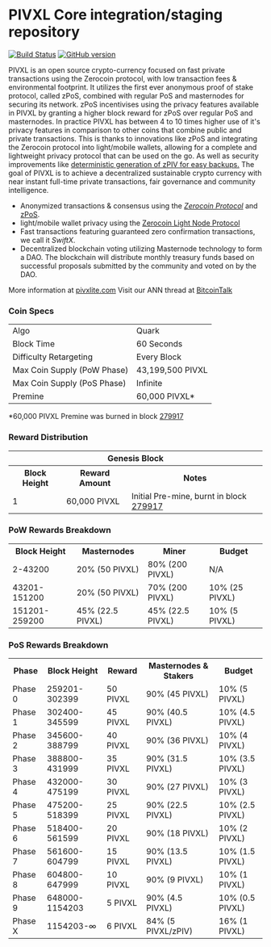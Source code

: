 PIVXL Core integration/staging repository
=====================================

[![Build Status](https://travis-ci.org/PIVXL-Project/PIVXL.svg?branch=master)](https://travis-ci.org/PIVXL-Project/PIVXL) [![GitHub version](https://badge.fury.io/gh/PIVXL-Project%2FPIVXL.svg)](https://badge.fury.io/gh/PIVXL-Project%2FPIVXL)

PIVXL is an open source crypto-currency focused on fast private transactions using the Zerocoin protocol, with low transaction fees & environmental footprint.  It utilizes the first ever anonymous proof of stake protocol, called zPoS, combined with regular PoS and masternodes for securing its network. zPoS incentivises using the privacy features available in PIVXL by granting a higher block reward for zPoS over regular PoS and masternodes. In practice PIVXL has between 4 to 10 times higher use of it's privacy features in comparison to other coins that combine public and private transactions. This is thanks to innovations like zPoS and integrating the Zerocoin protocol into light/mobile wallets, allowing for a complete and lightweight privacy protocol that can be used on the go. As well as security improvements like [deterministic generation of zPIV for easy backups.](https://www.reddit.com/r/pivxl/comments/8gbjf7/how_to_use_deterministic_zerocoin_generation/)
The goal of PIVXL is to achieve a decentralized sustainable crypto currency with near instant full-time private transactions, fair governance and community intelligence.
- Anonymized transactions & consensus using the [_Zerocoin Protocol_](http://www.pivxlite.com/zpiv) and [zPoS](https://pivxlite.com/zpos/).
- light/mobile wallet privacy using the [Zerocoin Light Node Protocol](https://pivxlite.com/wp-content/uploads/2018/11/Zerocoin_Light_Node_Protocol.pdf)
- Fast transactions featuring guaranteed zero confirmation transactions, we call it _SwiftX_.
- Decentralized blockchain voting utilizing Masternode technology to form a DAO. The blockchain will distribute monthly treasury funds based on successful proposals submitted by the community and voted on by the DAO.

More information at [pivxlite.com](http://www.pivxlite.com) Visit our ANN thread at [BitcoinTalk](http://www.bitcointalk.org/index.php?topic=1262920)

### Coin Specs
<table>
<tr><td>Algo</td><td>Quark</td></tr>
<tr><td>Block Time</td><td>60 Seconds</td></tr>
<tr><td>Difficulty Retargeting</td><td>Every Block</td></tr>
<tr><td>Max Coin Supply (PoW Phase)</td><td>43,199,500 PIVXL</td></tr>
<tr><td>Max Coin Supply (PoS Phase)</td><td>Infinite</td></tr>
<tr><td>Premine</td><td>60,000 PIVXL*</td></tr>
</table>

*60,000 PIVXL Premine was burned in block [279917](http://www.presstab.pw/phpexplorer/PIVXL/block.php?blockhash=206d9cfe859798a0b0898ab00d7300be94de0f5469bb446cecb41c3e173a57e0)

### Reward Distribution

<table>
<th colspan=4>Genesis Block</th>
<tr><th>Block Height</th><th>Reward Amount</th><th>Notes</th></tr>
<tr><td>1</td><td>60,000 PIVXL</td><td>Initial Pre-mine, burnt in block <a href="http://www.presstab.pw/phpexplorer/PIVXL/block.php?blockhash=206d9cfe859798a0b0898ab00d7300be94de0f5469bb446cecb41c3e173a57e0">279917</a></td></tr>
</table>

### PoW Rewards Breakdown

<table>
<th>Block Height</th><th>Masternodes</th><th>Miner</th><th>Budget</th>
<tr><td>2-43200</td><td>20% (50 PIVXL)</td><td>80% (200 PIVXL)</td><td>N/A</td></tr>
<tr><td>43201-151200</td><td>20% (50 PIVXL)</td><td>70% (200 PIVXL)</td><td>10% (25 PIVXL)</td></tr>
<tr><td>151201-259200</td><td>45% (22.5 PIVXL)</td><td>45% (22.5 PIVXL)</td><td>10% (5 PIVXL)</td></tr>
</table>

### PoS Rewards Breakdown

<table>
<th>Phase</th><th>Block Height</th><th>Reward</th><th>Masternodes & Stakers</th><th>Budget</th>
<tr><td>Phase 0</td><td>259201-302399</td><td>50 PIVXL</td><td>90% (45 PIVXL)</td><td>10% (5 PIVXL)</td></tr>
<tr><td>Phase 1</td><td>302400-345599</td><td>45 PIVXL</td><td>90% (40.5 PIVXL)</td><td>10% (4.5 PIVXL)</td></tr>
<tr><td>Phase 2</td><td>345600-388799</td><td>40 PIVXL</td><td>90% (36 PIVXL)</td><td>10% (4 PIVXL)</td></tr>
<tr><td>Phase 3</td><td>388800-431999</td><td>35 PIVXL</td><td>90% (31.5 PIVXL)</td><td>10% (3.5 PIVXL)</td></tr>
<tr><td>Phase 4</td><td>432000-475199</td><td>30 PIVXL</td><td>90% (27 PIVXL)</td><td>10% (3 PIVXL)</td></tr>
<tr><td>Phase 5</td><td>475200-518399</td><td>25 PIVXL</td><td>90% (22.5 PIVXL)</td><td>10% (2.5 PIVXL)</td></tr>
<tr><td>Phase 6</td><td>518400-561599</td><td>20 PIVXL</td><td>90% (18 PIVXL)</td><td>10% (2 PIVXL)</td></tr>
<tr><td>Phase 7</td><td>561600-604799</td><td>15 PIVXL</td><td>90% (13.5 PIVXL)</td><td>10% (1.5 PIVXL)</td></tr>
<tr><td>Phase 8</td><td>604800-647999</td><td>10 PIVXL</td><td>90% (9 PIVXL)</td><td>10% (1 PIVXL)</td></tr>
<tr><td>Phase 9</td><td>648000-1154203</td><td>5 PIVXL</td><td>90% (4.5 PIVXL)</td><td>10% (0.5 PIVXL)</td></tr>
<tr><td>Phase X</td><td>1154203-∞</td><td>6 PIVXL</td><td>84% (5 PIVXL/zPIV)</td><td>16% (1 PIVXL)</td></tr>
</table>
